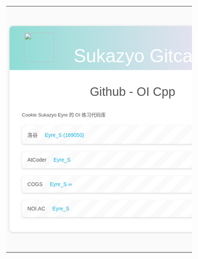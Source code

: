 <table style="width: 99.8%;height:99.8% "><tbody><tr><td style="background:#fafafa url(https://a.photo/images/2018/03/24/2017113018325846288465.png)">
			<div style="border-radius: 10px 10px 10px 10px;font-size:13px;    color: #555555;width: 666px;font-family:'Century Gothic','Trebuchet MS','Hiragino Sans GB',微软雅黑,'Microsoft Yahei',Tahoma,Helvetica,Arial,'SimSun',sans-serif;margin:50px auto;border:1px solid #eee;max-width:100%;background: #ffffff repeating-linear-gradient(-45deg,#fff,#fff 1.125rem,transparent 1.125rem,transparent 2.25rem);box-shadow: 0 1px 5px rgba(0, 0, 0, 0.15);">
				<div style="width:100%;background:#49BDAD;color:#ffffff;border-radius: 10px 10px 0 0;background-image: -moz-linear-gradient(0deg, rgb(67, 198, 184), rgb(255, 209, 244));background-image: -webkit-linear-gradient(0deg, rgb(67, 198, 184), rgb(255, 209, 244));">
					<div style="padding: 18px 40px;margin:0;background-color: hsla(0,0%,100%,.4);border-radius: 10px 10px 0 0;">
						<img src="https://sukazyo.cc/header-round/" style="width:80px" />
						<span style="font-size:50px;margin-left:50px; line-height:0px; text-align: center;">Sukazyo Gitcard</span>
					</div>
				</div>
				<div style="margin:40px auto;width:90%">
					<p style="text-align:center; font-size:33px">Github - OI Cpp</p>
					<p>Cookie Sukazyo Eyre 的 OI 练习代码库</p>
					<p style="background: #fafafa repeating-linear-gradient(-45deg,#fff,#fff 1.125rem,transparent 1.125rem,transparent 2.25rem);box-shadow: 0 2px 5px rgba(0, 0, 0, 0.15);margin:20px 0px;padding:15px;border-radius:5px;font-size:14px;color:#555555;">
						洛谷&nbsp&nbsp&nbsp&nbsp&nbsp<a href="https://www.luogu.org/space/show?uid=169050">Eyre_S (169050)</a><br />
					</p>
					<p style="background: #fafafa repeating-linear-gradient(-45deg,#fff,#fff 1.125rem,transparent 1.125rem,transparent 2.25rem);box-shadow: 0 2px 5px rgba(0, 0, 0, 0.15);margin:20px 0px;padding:15px;border-radius:5px;font-size:14px;color:#555555;">
						AtCoder&nbsp&nbsp&nbsp&nbsp&nbsp<a href="https://atcoder.jp/users/Eyre_S">Eyre_S</a><br />
					</p>
					<p style="background: #fafafa repeating-linear-gradient(-45deg,#fff,#fff 1.125rem,transparent 1.125rem,transparent 2.25rem);box-shadow: 0 2px 5px rgba(0, 0, 0, 0.15);margin:20px 0px;padding:15px;border-radius:5px;font-size:14px;color:#555555;">
						COGS&nbsp&nbsp&nbsp&nbsp&nbsp<a href="http://cogs.pro:8080/">Eyre_S &infin;</a><br />
					</p>
					<p style="background: #fafafa repeating-linear-gradient(-45deg,#fff,#fff 1.125rem,transparent 1.125rem,transparent 2.25rem);box-shadow: 0 2px 5px rgba(0, 0, 0, 0.15);margin:20px 0px;padding:15px;border-radius:5px;font-size:14px;color:#555555;">
						NOI.AC&nbsp&nbsp&nbsp&nbsp&nbsp<a href="http://noi.ac/user/profile/Eyre_S">Eyre_S</a><br />
					</p>
					<style type="text/css">
						a {
							text-decoration:none;
							color:#12addb;
						}
						a:link {
							text-decoration:none;
						}
						a:visited {
							text-decoration:none;
						}
						a:hover {
							text-decoration:none;
						}
						a:active {
							text-decoration:none;
				}
			</style>
		</div>
	</div>
</td></tr></tbody></table>


<!--- 以下为之前的 Markdown 代码 ---><!--- 

	<center style="font-size:40px;"><img width = '150' src ="https://sukazyo.cc/header-round/"/><br>Cookie Sukazyo Eyre</center>

<br>

- - -

## OICpp

Cookie Sukazyo Eyre 的 OI 练习代码库

<br>

> 洛谷 [Eyre_S (169050)](https://www.luogu.org/space/show?uid=169050)
>
> AtCoder [Eyre_S](https://atcoder.jp/users/Eyre_S)
>
> COGS [Eyre_S %?%](http://cogs.pro:8080/)
>
> NOIAC [Eyre_S](http://noi.ac/user/profile/Eyre_S)

-->
